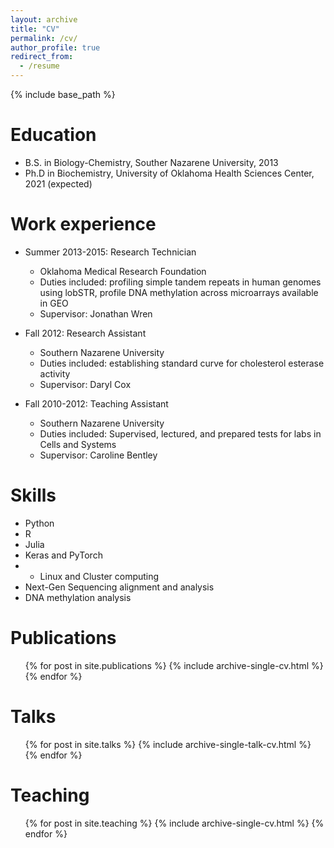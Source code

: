 ```yaml
---
layout: archive
title: "CV"
permalink: /cv/
author_profile: true
redirect_from:
  - /resume
---
```


{% include base_path %}

Education
======
* B.S. in Biology-Chemistry, Souther Nazarene University, 2013
* Ph.D in Biochemistry, University of Oklahoma Health Sciences Center, 2021 (expected)

Work experience
======
* Summer 2013-2015: Research Technician
  * Oklahoma Medical Research Foundation
  * Duties included: profiling simple tandem repeats in human genomes using lobSTR, profile DNA methylation across microarrays available in GEO
  * Supervisor: Jonathan Wren

* Fall 2012: Research Assistant
  * Southern Nazarene University
  * Duties included: establishing standard curve for cholesterol esterase activity
  * Supervisor: Daryl Cox

* Fall 2010-2012: Teaching Assistant
  * Southern Nazarene University
  * Duties included: Supervised, lectured, and prepared tests for labs in Cells and Systems
  * Supervisor: Caroline Bentley

Skills
======
* Python
* R
* Julia
* Keras and PyTorch
* * Linux and Cluster computing
* Next-Gen Sequencing alignment and analysis
* DNA methylation analysis 

Publications
======
  <ul>{% for post in site.publications %}
    {% include archive-single-cv.html %}
  {% endfor %}</ul>
  
Talks
======
  <ul>{% for post in site.talks %}
    {% include archive-single-talk-cv.html %}
  {% endfor %}</ul>
  
Teaching
======
  <ul>{% for post in site.teaching %}
    {% include archive-single-cv.html %}
  {% endfor %}</ul>
